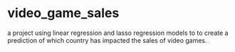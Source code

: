 # video_game_sales
a project using linear regression and lasso regression models to to create a prediction of which country has impacted the sales of video games.
